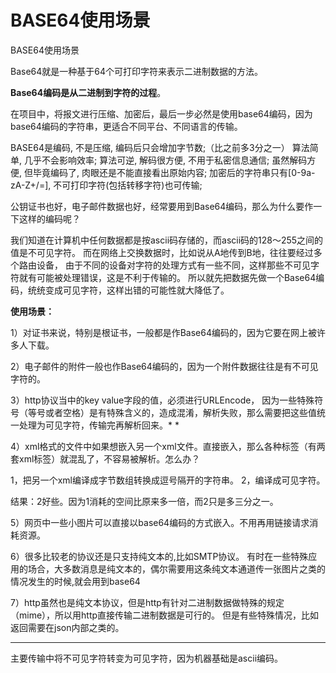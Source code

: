 

# BASE64使用场景



BASE64使用场景

Base64就是一种基于64个可打印字符来表示二进制数据的方法。

**Base64编码是从二进制到字符的过程**。

在项目中，将报文进行压缩、加密后，最后一步必然是使用base64编码，因为base64编码的字符串，更适合不同平台、不同语言的传输。

BASE64是编码, 不是压缩, 编码后只会增加字节数;（比之前多3分之一）
 算法简单, 几乎不会影响效率;
 算法可逆, 解码很方便, 不用于私密信息通信;
 虽然解码方便, 但毕竟编码了, 肉眼还是不能直接看出原始内容;
 加密后的字符串只有[0-9a-zA-Z+/=], 不可打印字符(包括转移字符)也可传输;


公钥证书也好，电子邮件数据也好，经常要用到Base64编码，那么为什么要作一下这样的编码呢？

我们知道在计算机中任何数据都是按ascii码存储的，而ascii码的128～255之间的值是不可见字符。
而在网络上交换数据时，比如说从A地传到B地，往往要经过多个路由设备，
由于不同的设备对字符的处理方式有一些不同，这样那些不可见字符就有可能被处理错误，这是不利于传输的。
所以就先把数据先做一个Base64编码，统统变成可见字符，这样出错的可能性就大降低了。

**使用场景：**

1）对证书来说，特别是根证书，一般都是作Base64编码的，因为它要在网上被许多人下载。

2）电子邮件的附件一般也作Base64编码的，因为一个附件数据往往是有不可见字符的。

 3）http协议当中的key value字段的值，必须进行URLEncode，
 因为一些特殊符号（等号或者空格）是有特殊含义的，造成混淆，解析失败，那么需要把这些值统一处理为可见字符，传输完再解析回来。*
*

4）xml格式的文件中如果想嵌入另一个xml文件。直接嵌入，那么各种标签（有两套xml标签）就混乱了，不容易被解析。怎么办？

1，把另一个xml编译成字节数组转换成逗号隔开的字符串。
2，编译成可见字符。

结果：2好些。因为1消耗的空间比原来多一倍，而2只是多三分之一。

5）网页中一些小图片可以直接以base64编码的方式嵌入。不用再用链接请求消耗资源。

 6）很多比较老的协议还是只支持纯文本的,比如SMTP协议。
 有时在一些特殊应用的场合，大多数消息是纯文本的，偶尔需要用这条纯文本通道传一张图片之类的情况发生的时候,就会用到base64

 7）http虽然也是纯文本协议，但是http有针对二进制数据做特殊的规定（mime），所以用http直接传输二进制数据是可行的。
 但是有些特殊情况，比如返回需要在json内部之类的。



---

主要传输中将不可见字符转变为可见字符，因为机器基础是ascii编码。
